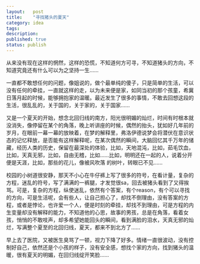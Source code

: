 ```yaml
---
layout:   post
title:    "寻找猪头的夏天"
category: idea
tags:     
description: 
published: true
status: publish
---
```


从来没有现在这样的惘然，这样的恐慌，不知道何方可寻，不知道猪头的方向，不知道究竟还有什么可以为之坚持一生…… 

一直都不敢想任何的问题，像姐说的，做个最单纯的傻子，只是简单的生活，可以没有任何的牵挂，一直就这样的走，以为未来便是家，如同当初的那个孩童，希冀日落月起的时候，能够拥抱家的温暖。最近发生了很多的事情，不敢去回想这段的生活，很乱乱的，关于国的，关于家的，关于国家…… 

又是一个夏天的开始，想念北回归线的南方，阳光很明媚的灿烂，时间有时根本就没消失，像停留在某个的角落，晚上听讲座的时候，偶然的抬头，犹如好几年前的岁月，在眼前一幕一幕的放映着，在梦的解释里，弗洛伊德说梦会将潜伏在意识状态的记忆释放，是否能有这样解释呢，在某次偶然的瞬间，大脑回忆其千万年的储藏，经历人类的历史，保留在最深处的体验，比如，天地混沌，比如，茹毛饮血，比如，天真无邪，比如，自由无稽，比如……比如，明明还在一起的人，说着分开便是天涯，比如，那些的花儿，像被风吹落 的树叶，转眼已不见……

校园的小树道很安静，那天不小心在牛仔裤上写了很多的符号，在看计量，复杂的方程，迷乱的符号，写了满满的一裤腿，才发觉很sa，回去被猪头看到了又得挨骂。可是，复杂的方程，纵使迷乱，依然有个答案，有个reason，有个可以寻找的方向，可是生活呢，会有些人，让自己担心了，却找不倒理由，没有答案的方程，或者是悖论，也许爱一个人，便是时刻的牵挂，却找不到理由，可是方程的内生变量却没有解释的能力，不知道他的心思，故事的男孩，总是在角落，看着女孩，悄悄的不敢吱声，却多希望她能回头的瞬间，看到满脸的泪水，天真无邪的灿烂，写满整个夏至的北回归线，夏天，都来不到北方了……

早上去了医院，又被医生臭骂了一顿，视力下降了好多。情绪一直很波动，没有控制好自己，依然还是个小孩的样子，没有安全感，想找个家的方向，找到猪头的温暖，很有夏天的明媚，在回归线绽开笑脸……
